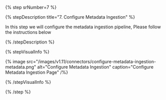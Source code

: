 {% step srNumber=7 %}

{% stepDescription title="7. Configure Metadata Ingestion" %}

In this step we will configure the metadata ingestion pipeline,
Please follow the instructions below

{% /stepDescription %}

{% stepVisualInfo %}

{% image
src="/images/v1.11/connectors/configure-metadata-ingestion-metadata.png"
alt="Configure Metadata Ingestion"
caption="Configure Metadata Ingestion Page" /%}

{% /stepVisualInfo %}

{% /step %}

